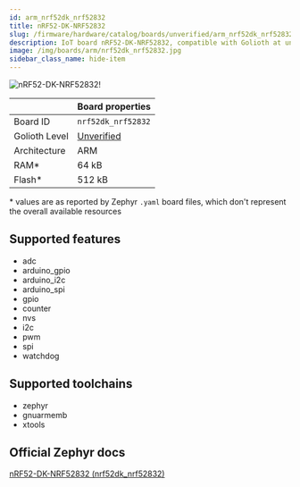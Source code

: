 ```yaml
---
id: arm_nrf52dk_nrf52832
title: nRF52-DK-NRF52832
slug: /firmware/hardware/catalog/boards/unverified/arm_nrf52dk_nrf52832
description: IoT board nRF52-DK-NRF52832, compatible with Golioth at unverified level.
image: /img/boards/arm/nrf52dk_nrf52832.jpg
sidebar_class_name: hide-item
---
```


[//]: # (This is an auto-generated file, do not edit! Changes to it will be lost upon re-generation)

![nRF52-DK-NRF52832!](/img/boards/arm/nrf52dk_nrf52832.jpg "nRF52-DK-NRF52832")

|                | Board properties     |
| -------------  | -------------------- |
| Board ID       | `nrf52dk_nrf52832` |
| Golioth Level  | [Unverified](/firmware/hardware#unverified-boards) |
| Architecture   | ARM |
| RAM*           | 64 kB |
| Flash*         | 512 kB |

\* values are as reported by Zephyr `.yaml` board files, which don't represent the overall available resources



## Supported features

* adc
* arduino_gpio
* arduino_i2c
* arduino_spi
* gpio
* counter
* nvs
* i2c
* pwm
* spi
* watchdog

## Supported toolchains

* zephyr
* gnuarmemb
* xtools

## Official Zephyr docs

[nRF52-DK-NRF52832 (nrf52dk_nrf52832)](https://docs.zephyrproject.org/latest/boards/arm/nrf52dk_nrf52832/doc/index.html)
